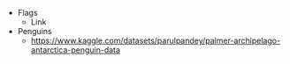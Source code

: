 - Flags
  * Link
- Penguins
  * https://www.kaggle.com/datasets/parulpandey/palmer-archipelago-antarctica-penguin-data
